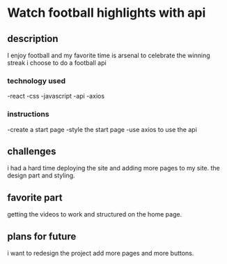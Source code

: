 # Watch football highlights with api
## description
I enjoy football and my favorite time is arsenal to celebrate the winning streak i choose to do a football api

### technology used
-react
-css
-javascript
-api
-axios

### instructions
-create a start page
-style the start page
-use axios to use the api

## challenges
i had a hard time deploying the site and adding more pages to my site. the design part and styling.

## favorite part 
getting the videos to work and structured on the home page.
## plans for future
i want to redesign the project add more pages and more buttons. 


